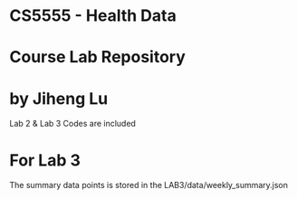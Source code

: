 # CS5555 - Health Data
# Course Lab Repository
# by Jiheng Lu

Lab 2 & Lab 3 Codes are included

# For Lab 3

The summary data points is stored in the LAB3/data/weekly_summary.json
